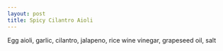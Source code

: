 ```yaml
---
layout: post
title: Spicy Cilantro Aioli
---
```


Egg aioli, garlic, cilantro, jalapeno, rice wine vinegar, grapeseed oil, salt